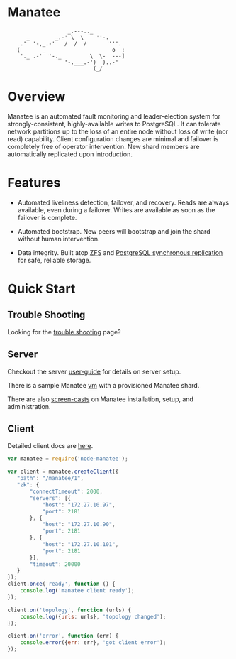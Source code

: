 <!--
    This Source Code Form is subject to the terms of the Mozilla Public
    License, v. 2.0. If a copy of the MPL was not distributed with this
    file, You can obtain one at http://mozilla.org/MPL/2.0/.
-->

<!--
    Copyright (c) 2014, Joyent, Inc.
-->

# Manatee
                       _.---.._
          _        _.-' \  \    ''-.
        .'  '-,_.-'   /  /  /       '''.
       (       _                     o  :
        '._ .-'  '-._         \  \-  ---]
                      '-.___.-')  )..-'
                               (_/

# Overview
Manatee is an automated fault monitoring and leader-election system for
strongly-consistent, highly-available writes to PostgreSQL.  It can tolerate
network partitions up to the loss of an entire node without loss of write (nor
read) capability.  Client configuration changes are minimal and failover is
completely free of operator intervention.  New shard members are automatically
replicated upon introduction.

# Features

* Automated liveliness detection, failover, and recovery. Reads are always
  available, even during a failover. Writes are available as soon as the
  failover is complete.

* Automated bootstrap. New peers will bootstrap and join the shard
  without human intervention.

* Data integrity. Built atop [ZFS](http://en.wikipedia.org/wiki/ZFS) and
  [PostgreSQL synchronous
  replication](http://www.postgresql.org/docs/9.2/static/warm-standby.html#SYNCHRONOUS-REPLICATION)
  for safe, reliable
  storage.

# Quick Start

## Trouble Shooting
Looking for the [trouble
shooting](https://github.com/joyent/manatee/blob/master/docs/trouble-shooting.md)
page?

## Server
Checkout the server
[user-guide](https://github.com/joyent/manatee/blob/master/docs/user-guide.md)
for details on server setup.

There is a sample Manatee [vm](http://mantalinktovm) with a provisioned Manatee
shard.

There are also [screen-casts](http://seacow.io/screencasts.htm) on Manatee
installation, setup, and administration.

## Client
Detailed client docs are [here](https://github.com/joyent/node-manatee).
```javascript
var manatee = require('node-manatee');

var client = manatee.createClient({
   "path": "/manatee/1",
   "zk": {
       "connectTimeout": 2000,
       "servers": [{
           "host": "172.27.10.97",
           "port": 2181
       }, {
           "host": "172.27.10.90",
           "port": 2181
       }, {
           "host": "172.27.10.101",
           "port": 2181
       }],
       "timeout": 20000
   }
});
client.once('ready', function () {
    console.log('manatee client ready');
});

client.on('topology', function (urls) {
    console.log({urls: urls}, 'topology changed');
});

client.on('error', function (err) {
    console.error({err: err}, 'got client error');
});
```
